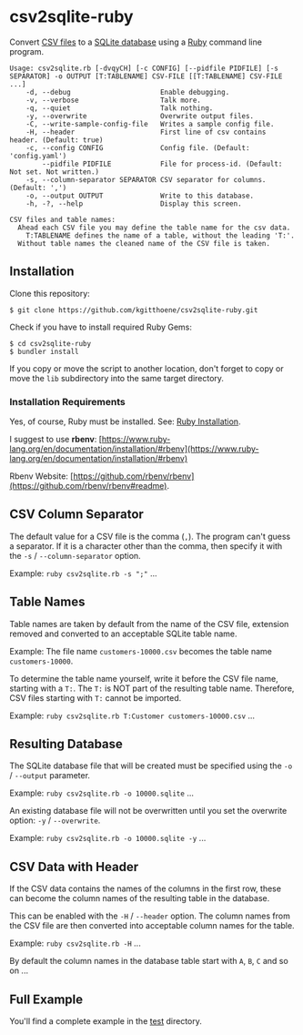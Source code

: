 # csv2sqlite-ruby

Convert [CSV files](https://en.wikipedia.org/wiki/Comma-separated_values) to a [SQLite database](https://www.sqlite.org/) using a [Ruby](https://www.ruby-lang.org/) command line program.

```
Usage: csv2sqlite.rb [-dvqyCH] [-c CONFIG] [--pidfile PIDFILE] [-s SEPARATOR] -o OUTPUT [T:TABLENAME] CSV-FILE [[T:TABLENAME] CSV-FILE ...]
    -d, --debug                      Enable debugging.
    -v, --verbose                    Talk more.
    -q, --quiet                      Talk nothing.
    -y, --overwrite                  Overwrite output files.
    -C, --write-sample-config-file   Writes a sample config file.
    -H, --header                     First line of csv contains header. (Default: true)
    -c, --config CONFIG              Config file. (Default: 'config.yaml')
        --pidfile PIDFILE            File for process-id. (Default: Not set. Not written.)
    -s, --column-separator SEPARATOR CSV separator for columns. (Default: ',')
    -o, --output OUTPUT              Write to this database.
    -h, -?, --help                   Display this screen.

CSV files and table names:
  Ahead each CSV file you may define the table name for the csv data.
    T:TABLENAME defines the name of a table, without the leading 'T:'.
  Without table names the cleaned name of the CSV file is taken.
```

## Installation

Clone this repository:

```
$ git clone https://github.com/kgitthoene/csv2sqlite-ruby.git
```

Check if you have to install required Ruby Gems:

```
$ cd csv2sqlite-ruby
$ bundler install
```

If you copy or move the script to another location, don't forget to copy or move the `lib` subdirectory into the same target directory.

### Installation Requirements

Yes, of course, Ruby must be installed.
See: [Ruby Installation](https://www.ruby-lang.org/en/documentation/installation/).

I suggest to use **rbenv**: [https://www.ruby-lang.org/en/documentation/installation/#rbenv](https://www.ruby-lang.org/en/documentation/installation/#rbenv)

Rbenv Website: [https://github.com/rbenv/rbenv](https://github.com/rbenv/rbenv#readme).

## CSV Column Separator

The default value for a CSV file is the comma (`,`).
The program can't guess a separator.
If it is a character other than the comma, then specify it with the `-s` / `--column-separator` option.

Example: `ruby csv2sqlite.rb -s ";"` ...

## Table Names

Table names are taken by default from the name of the CSV file, extension removed and converted to an acceptable SQLite table name.

Example: The file name `customers-10000.csv` becomes the table name `customers-10000`.

To determine the table name yourself, write it before the CSV file name, starting with a `T:`.
The `T:` is NOT part of the resulting table name.
Therefore, CSV files starting with `T:` cannot be imported.

Example: `ruby csv2sqlite.rb T:Customer customers-10000.csv` ...

## Resulting Database

The SQLite database file that will be created must be specified using the `-o` / `--output` parameter.

Example: `ruby csv2sqlite.rb -o 10000.sqlite` ...

An existing database file will not be overwritten until you set the overwrite option: `-y` / `--overwrite`.

Example: `ruby csv2sqlite.rb -o 10000.sqlite -y` ...

## CSV Data with Header

If the CSV data contains the names of the columns in the first row, these can become the column names of the resulting table in the database.

This can be enabled with the `-H` / `--header` option.
The column names from the CSV file are then converted into acceptable column names for the table.

Example: `ruby csv2sqlite.rb -H` ...

By default the column names in the database table start with `A`, `B`, `C` and so on ...

## Full Example

You'll find a complete example in the [test](test) directory.
